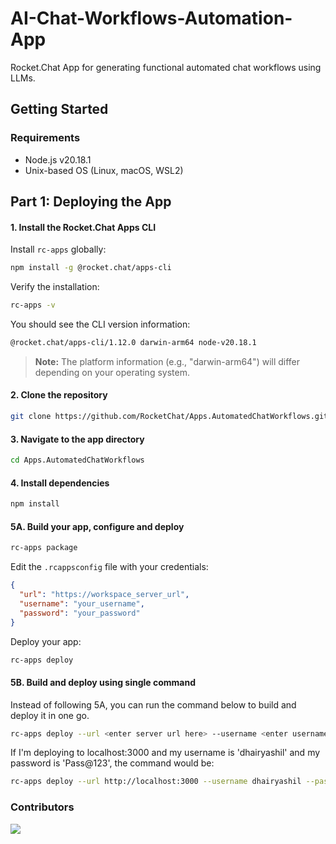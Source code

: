 # AI-Chat-Workflows-Automation-App

Rocket.Chat App for generating functional automated chat workflows using LLMs.

## Getting Started

### Requirements
- Node.js v20.18.1
- Unix-based OS (Linux, macOS, WSL2)

## Part 1: Deploying the App

#### 1. Install the Rocket.Chat Apps CLI
Install `rc-apps` globally:

```bash
npm install -g @rocket.chat/apps-cli
```

Verify the installation:

```bash
rc-apps -v
```

You should see the CLI version information:

```bash
@rocket.chat/apps-cli/1.12.0 darwin-arm64 node-v20.18.1
```

> **Note:** The platform information (e.g., "darwin-arm64") will differ depending on your operating system.

#### 2. Clone the repository

```bash
git clone https://github.com/RocketChat/Apps.AutomatedChatWorkflows.git
```

#### 3. Navigate to the app directory

```bash
cd Apps.AutomatedChatWorkflows
```

#### 4. Install dependencies

```bash
npm install
```

#### 5A. Build your app, configure and deploy

```bash
rc-apps package
```

Edit the `.rcappsconfig` file with your credentials:

```json
{
  "url": "https://workspace_server_url",
  "username": "your_username",
  "password": "your_password"
}
```

Deploy your app:

```bash
rc-apps deploy
```

#### 5B. Build and deploy using single command

Instead of following 5A, you can run the command below to build and deploy it in one go.

```bash
rc-apps deploy --url <enter server url here> --username <enter username here> --password <enter password here>
```

If I'm deploying to localhost:3000 and my username is 'dhairyashil' and my password is 'Pass@123', the command would be:

```bash
rc-apps deploy --url http://localhost:3000 --username dhairyashil --password Pass@123
```

<!-- <div align='center' width='100%'>
<a href="https://github.com/RocketChat/Apps.AutomatedChatWorkflows/graphs/contributors">
<img src="https://open-source-assets.middlewarehq.com/svgs/RocketChat-Apps.AutomatedChatWorkflows-contributor-metrics-dark-widget.svg?caching=true"></img>
</a>
</div> -->

### Contributors

<a href="https://github.com/RocketChat/Apps.AutomatedChatWorkflows/graphs/contributors">
  <img src="https://contrib.rocks/image?repo=RocketChat/Apps.AutomatedChatWorkflows" />
</a>
